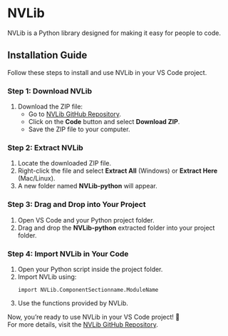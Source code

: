 # NVLib

NVLib is a Python library designed for making it easy for people to code.

## Installation Guide

Follow these steps to install and use NVLib in your VS Code project.

### Step 1: Download NVLib
1. Download the ZIP file:
   - Go to [NVLib GitHub Repository](https://github.com/saineela/NVLib).
   - Click on the **Code** button and select **Download ZIP**.
   - Save the ZIP file to your computer.

### Step 2: Extract NVLib
1. Locate the downloaded ZIP file.
2. Right-click the file and select **Extract All** (Windows) or **Extract Here** (Mac/Linux).
3. A new folder named **NVLib-python** will appear.

### Step 3: Drag and Drop into Your Project
1. Open VS Code and your Python project folder.
2. Drag and drop the **NVLib-python** extracted folder into your project folder.

### Step 4: Import NVLib in Your Code
1. Open your Python script inside the project folder.
2. Import NVLib using:
   ```
   import NVLib.ComponentSectionname.ModuleName
   ```
3. Use the functions provided by NVLib.

Now, you’re ready to use NVLib in your VS Code project! 🚀  
For more details, visit the [NVLib GitHub Repository](https://github.com/saineela/NVLib).
